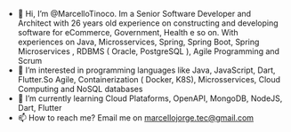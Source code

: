 - 👋 Hi, I’m @MarcelloTinoco. Im a Senior Software Developer and Architect with 26 years old experience on constructing and developing software for eCommerce, Government, Health e so on.
With experiences on Java, Microsservices, Spring, Spring Boot, Spring Microservices , RDBMS ( Oracle, PostgreSQL ), Agile Programming and Scrum
- 👀 I’m interested in programming languages like Java, JavaScript, Dart, Flutter.So Agile, Containerization ( Docker, K8S), Microsservices, Cloud Computing and NoSQL databases
- 🌱 I’m currently learning Cloud Plataforms, OpenAPI, MongoDB, NodeJS, Dart, Flutter
- 📫 How to reach me? Email me on marcellojorge.tec@gmail.com

<!---
MarcelloTinoco/MarcelloTinoco is a ✨ special ✨ repository because its `README.md` (this file) appears on your GitHub profile.
You can click the Preview link to take a look at your changes.
--->
